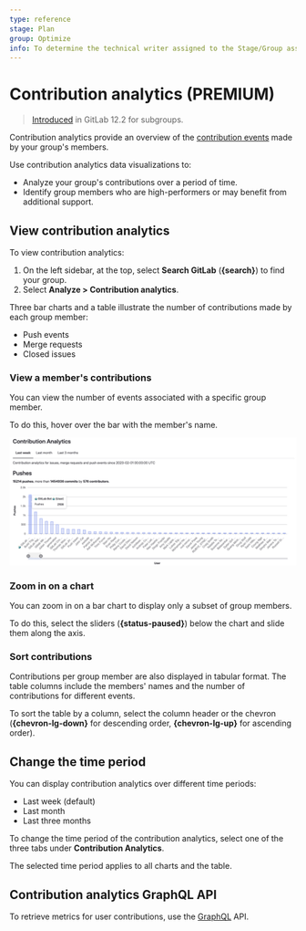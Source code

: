 ```yaml
---
type: reference
stage: Plan
group: Optimize
info: To determine the technical writer assigned to the Stage/Group associated with this page, see https://about.gitlab.com/handbook/product/ux/technical-writing/#assignments
---
```

# Contribution analytics **(PREMIUM)**

> [Introduced](https://gitlab.com/gitlab-org/gitlab/-/issues/3090) in GitLab 12.2 for subgroups.

Contribution analytics provide an overview of the
[contribution events](../../profile/contributions_calendar.md#user-contribution-events) made by your group's members.

Use contribution analytics data visualizations to:

- Analyze your group's contributions over a period of time.
- Identify group members who are high-performers or may benefit from additional support.

## View contribution analytics

To view contribution analytics:

1. On the left sidebar, at the top, select **Search GitLab** (**{search}**) to find your group.
1. Select **Analyze > Contribution analytics**.

Three bar charts and a table illustrate the number of contributions made by each group member:

- Push events
- Merge requests
- Closed issues

### View a member's contributions

You can view the number of events associated with a specific group member.

To do this, hover over the bar with the member's name.

![Contribution analytics bar graphs](img/group_stats_graph.png)

### Zoom in on a chart

You can zoom in on a bar chart to display only a subset of group members.

To do this, select the sliders (**{status-paused}**) below the chart and slide them along the axis.

### Sort contributions

Contributions per group member are also displayed in tabular format.
The table columns include the members' names and the number of contributions for different events.

To sort the table by a column, select the column header or the chevron (**{chevron-lg-down}**
for descending order, **{chevron-lg-up}** for ascending order).

## Change the time period

You can display contribution analytics over different time periods:

- Last week (default)
- Last month
- Last three months

To change the time period of the contribution analytics, select one of the three tabs
under **Contribution Analytics**.

The selected time period applies to all charts and the table.

## Contribution analytics GraphQL API

To retrieve metrics for user contributions, use the [GraphQL](../../../api/graphql/reference/index.md#groupcontributions) API.

<!-- ## Troubleshooting

Include any troubleshooting steps that you can foresee. If you know beforehand what issues
one might have when setting this up, or when something is changed, or on upgrading, it's
important to describe those, too. Think of things that may go wrong and include them here.
This is important to minimize requests for support, and to avoid doc comments with
questions that you know someone might ask.

Each scenario can be a third-level heading, for example `### Getting error message X`.
If you have none to add when creating a doc, leave this section in place
but commented out to help encourage others to add to it in the future. -->
